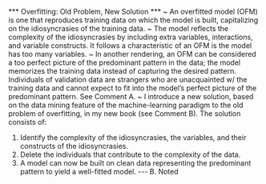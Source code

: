 *** Overfitting: Old Problem, New Solution ***
~ An overfitted model (OFM) is one that reproduces training data on which the model is built, capitalizing on the idiosyncrasies of the training data. 
~ The model reflects the complexity of the idiosyncrasies by including extra variables, interactions, and variable constructs. It follows a characteristic of an OFM is the model has too many variables.
~ In another rendering, an OFM can be considered a too perfect picture of the predominant pattern in the data; the model memorizes the training data instead of capturing the desired pattern. Individuals of validation data are strangers who are unacquainted w/ the training data and cannot expect to fit into the model’s perfect picture of the predominant pattern. See Comment A.
~ I introduce a new solution, based on the data mining feature of the machine-learning paradigm to the old problem of overfitting, in my new book (see Comment B). The solution consists of: 
1. Identify the complexity of the idiosyncrasies, the variables, and their constructs of the idiosyncrasies. 
2. Delete the individuals that contribute to the complexity of the data.
3. A model can now be built on clean data representing the predominant pattern to yield a well-fitted model.
--- B. Noted
